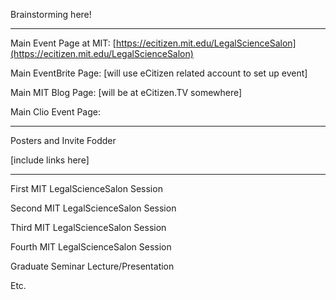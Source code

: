 Brainstorming here!


----
Main Event Page at MIT: [https://ecitizen.mit.edu/LegalScienceSalon](https://ecitizen.mit.edu/LegalScienceSalon)

Main EventBrite Page: [will use eCitizen related account to set up event]

Main MIT Blog Page: [will be at eCitizen.TV somewhere]

Main Clio Event Page: 

----

Posters and Invite Fodder

[include links here]

---

First MIT LegalScienceSalon Session


Second MIT LegalScienceSalon Session


Third MIT LegalScienceSalon Session


Fourth MIT LegalScienceSalon Session

Graduate Seminar Lecture/Presentation

Etc.
